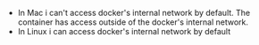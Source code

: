 - In Mac i can't access docker's internal network by default. The container has access outside of the docker's internal network.
- In Linux i can access docker's internal network by default